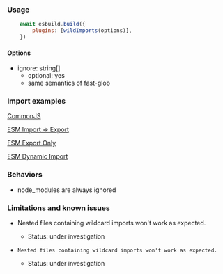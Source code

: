 
### Usage

```javascript
    await esbuild.build({
        plugins: [wildImports(options)],
    })
```

#### Options

- ignore: string[]
   - optional: yes 
   - same semantics of fast-glob

### Import examples

<a href="./tests/cjs-require/actual.js">CommonJS</a>

<a href="./tests/esm-import-export/actual.js">ESM Import => Export</a>

<a href="./tests/esm/actual.js">ESM Export Only</a>

<a href="./tests/esm-dynamic-import/actual.js">ESM Dynamic Import</a>

### Behaviors

- node_modules are always ignored

### Limitations and known issues

- Nested files containing wildcard imports won't work as expected.
  - Status: under investigation

- ``Nested files containing wildcard imports won't work as expected.``
  - Status: under investigation
